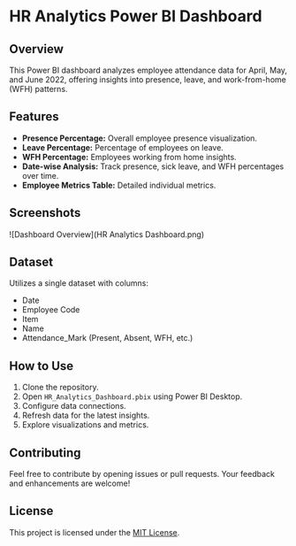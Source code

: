 # HR Analytics Power BI Dashboard

## Overview
This Power BI dashboard analyzes employee attendance data for April, May, and June 2022, offering insights into presence, leave, and work-from-home (WFH) patterns.

## Features
- **Presence Percentage:** Overall employee presence visualization.
- **Leave Percentage:** Percentage of employees on leave.
- **WFH Percentage:** Employees working from home insights.
- **Date-wise Analysis:** Track presence, sick leave, and WFH percentages over time.
- **Employee Metrics Table:** Detailed individual metrics.

## Screenshots
![Dashboard Overview](HR Analytics Dashboard.png)

## Dataset
Utilizes a single dataset with columns:
- Date
- Employee Code
- Item
- Name
- Attendance_Mark (Present, Absent, WFH, etc.)

## How to Use
1. Clone the repository.
2. Open `HR_Analytics_Dashboard.pbix` using Power BI Desktop.
3. Configure data connections.
4. Refresh data for the latest insights.
5. Explore visualizations and metrics.

## Contributing
Feel free to contribute by opening issues or pull requests. Your feedback and enhancements are welcome!

## License
This project is licensed under the [MIT License](LICENSE).
